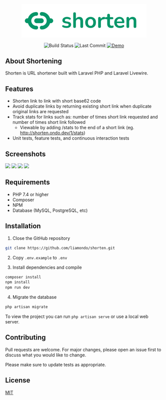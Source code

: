 <p align="center">
    <img src="https://github.com/liamondo/shorten/blob/main/public/logo.svg?raw=true" width="400">
</p>
<p align="center">
<img src="https://github.com/liamondo/shorten/actions/workflows/laravel.yml/badge.svg" alt="Build Status">
<img src="https://img.shields.io/github/last-commit/liamondo/shorten" alt="Last Commit">
<a href="https://shorten.ondo.dev"><img src="https://img.shields.io/badge/Demo-shorten.ondo.dev-blue" alt="Demo"></a>
</p>

## About Shortening

Shorten is URL shortener built with Laravel PHP and Laravel Livewire.

## Features

- Shorten link to link with short base62 code
- Avoid duplicate links by returning existing short link when duplicate original links are requested
- Track stats for links such as: number of times short link requested and number of times short link followed
  - Viewable by adding /stats to the end of a short link (eg. http://shorten.ondo.dev/1/stats)
- Unit tests, feature tests, and continuous interaction tests

## Screenshots

<img src="https://cdn.ondo.dev/shorten/Screenshot%202022-01-30%20at%2017.25.29.png" />
<img src="https://cdn.ondo.dev/shorten/Screenshot%202022-01-30%20at%2017.25.57.png" />
<img src="https://cdn.ondo.dev/shorten/Screenshot%202022-01-30%20at%2017.26.15.png" />
<img src="https://cdn.ondo.dev/shorten/Screenshot%202022-01-30%20at%2017.26.30.png" />

## Requirements

- PHP 7.4 or higher
- Composer
- NPM
- Database (MySQL, PostgreSQL, etc)

## Installation

1. Close the GitHub repository
```bash
git clone https://github.com/liamondo/shorten.git
```

2. Copy `.env.example` to `.env`

3. Install dependencies and compile
```bash
composer install
npm install
npm run dev
```
4. Migrate the database
```bash
php artisan migrate
```

To view the project you can run `php artisan serve` or use a local web server. 

## Contributing
Pull requests are welcome. For major changes, please open an issue first to discuss what you would like to change.

Please make sure to update tests as appropriate.

## License
<a href="https://choosealicense.com/licenses/mit/">MIT</a>
